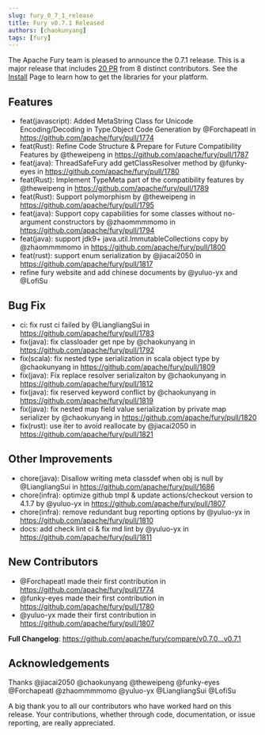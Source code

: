 ```yaml
---
slug: fury_0_7_1_release
title: Fury v0.7.1 Released
authors: [chaokunyang]
tags: [fury]
---
```


The Apache Fury team is pleased to announce the 0.7.1 release. This is a major release that includes [20 PR](https://github.com/apache/fury/compare/v0.7.0...v0.7.1) from 8 distinct contributors. See the [Install](https://fury.apache.org/docs/docs/start/install) Page to learn how to get the libraries for your platform.

## Features

- feat(javascript): Added MetaString Class for Unicode Encoding/Decoding in Type.Object Code Generation by @Forchapeatl in https://github.com/apache/fury/pull/1774
- feat(Rust): Refine Code Structure & Prepare for Future Compatibility Features by @theweipeng in https://github.com/apache/fury/pull/1787
- feat(java): ThreadSafeFury add getClassResolver method by @funky-eyes in https://github.com/apache/fury/pull/1780
- feat(Rust): Implement TypeMeta part of the compatibility features by @theweipeng in https://github.com/apache/fury/pull/1789
- feat(Rust): Support polymorphism by @theweipeng in https://github.com/apache/fury/pull/1795
- feat(java): Support copy capabilities for some classes without no-argument constructors by @zhaommmmomo in https://github.com/apache/fury/pull/1794
- feat(java): support jdk9+ java.util.ImmutableCollections copy by @zhaommmmomo in https://github.com/apache/fury/pull/1800
- feat(rust): support enum serialization by @jiacai2050 in https://github.com/apache/fury/pull/1817
- refine fury website and add chinese documents by @yuluo-yx and @LofiSu

## Bug Fix

- ci: fix rust ci failed by @LiangliangSui in https://github.com/apache/fury/pull/1783
- fix(java): fix classloader get npe by @chaokunyang in https://github.com/apache/fury/pull/1792
- fix(scala): fix nested type serialization in scala object type by @chaokunyang in https://github.com/apache/fury/pull/1809
- fix(java): Fix replace resolver serializaiton by @chaokunyang in https://github.com/apache/fury/pull/1812
- fix(java): fix reserved keyword conflict by @chaokunyang in https://github.com/apache/fury/pull/1819
- fix(java): fix nested map field value serialization by private map serializer by @chaokunyang in https://github.com/apache/fury/pull/1820
- fix(rust): use iter to avoid reallocate by @jiacai2050 in https://github.com/apache/fury/pull/1821

## Other Improvements

- chore(java): Disallow writing meta classdef when obj is null by @LiangliangSui in https://github.com/apache/fury/pull/1686
- chore(infra): optimize github tmpl & update actions/checkout version to 4.1.7 by @yuluo-yx in https://github.com/apache/fury/pull/1807
- chore(infra): remove redundant bug reporting options by @yuluo-yx in https://github.com/apache/fury/pull/1810
- docs: add check lint ci & fix md lint by @yuluo-yx in https://github.com/apache/fury/pull/1811

## New Contributors

- @Forchapeatl made their first contribution in https://github.com/apache/fury/pull/1774
- @funky-eyes made their first contribution in https://github.com/apache/fury/pull/1780
- @yuluo-yx made their first contribution in https://github.com/apache/fury/pull/1807

**Full Changelog**: https://github.com/apache/fury/compare/v0.7.0...v0.7.1

## Acknowledgements

Thanks @jiacai2050 @chaokunyang @theweipeng @funky-eyes @Forchapeatl @zhaommmmomo @yuluo-yx @LiangliangSui @LofiSu

A big thank you to all our contributors who have worked hard on this release. Your contributions, whether through code,
documentation, or issue reporting, are really appreciated.
